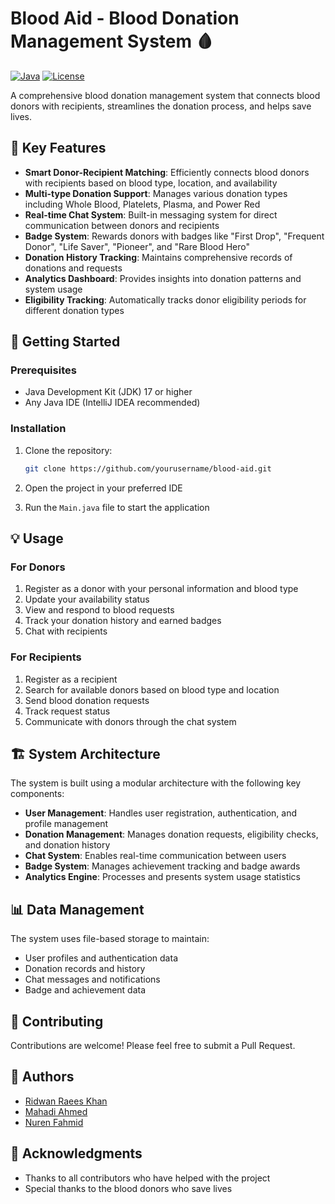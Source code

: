 # Blood Aid - Blood Donation Management System 🩸

[![Java](https://img.shields.io/badge/Java-17-red.svg)](https://www.oracle.com/java/)
[![License](https://img.shields.io/badge/License-MIT-blue.svg)](LICENSE)

A comprehensive blood donation management system that connects blood donors with recipients, streamlines the donation process, and helps save lives.

## 🌟 Key Features

- **Smart Donor-Recipient Matching**: Efficiently connects blood donors with recipients based on blood type, location, and availability
- **Multi-type Donation Support**: Manages various donation types including Whole Blood, Platelets, Plasma, and Power Red
- **Real-time Chat System**: Built-in messaging system for direct communication between donors and recipients
- **Badge System**: Rewards donors with badges like "First Drop", "Frequent Donor", "Life Saver", "Pioneer", and "Rare Blood Hero"
- **Donation History Tracking**: Maintains comprehensive records of donations and requests
- **Analytics Dashboard**: Provides insights into donation patterns and system usage
- **Eligibility Tracking**: Automatically tracks donor eligibility periods for different donation types

## 🚀 Getting Started

### Prerequisites

- Java Development Kit (JDK) 17 or higher
- Any Java IDE (IntelliJ IDEA recommended)

### Installation

1. Clone the repository:
   ```bash
   git clone https://github.com/yourusername/blood-aid.git
   ```

2. Open the project in your preferred IDE

3. Run the `Main.java` file to start the application

## 💡 Usage

### For Donors

1. Register as a donor with your personal information and blood type
2. Update your availability status
3. View and respond to blood requests
4. Track your donation history and earned badges
5. Chat with recipients

### For Recipients

1. Register as a recipient
2. Search for available donors based on blood type and location
3. Send blood donation requests
4. Track request status
5. Communicate with donors through the chat system

## 🏗️ System Architecture

The system is built using a modular architecture with the following key components:

- **User Management**: Handles user registration, authentication, and profile management
- **Donation Management**: Manages donation requests, eligibility checks, and donation history
- **Chat System**: Enables real-time communication between users
- **Badge System**: Manages achievement tracking and badge awards
- **Analytics Engine**: Processes and presents system usage statistics

## 📊 Data Management

The system uses file-based storage to maintain:

- User profiles and authentication data
- Donation records and history
- Chat messages and notifications
- Badge and achievement data

## 🤝 Contributing

Contributions are welcome! Please feel free to submit a Pull Request.

## 👥 Authors

- [Ridwan Raees Khan](https://github.com/Ridwan-github)
- [Mahadi Ahmed](https://github.com/MahadiAhmed0)
- [Nuren Fahmid](https://github.com/NFahmid) 

## 🙏 Acknowledgments

- Thanks to all contributors who have helped with the project
- Special thanks to the blood donors who save lives

